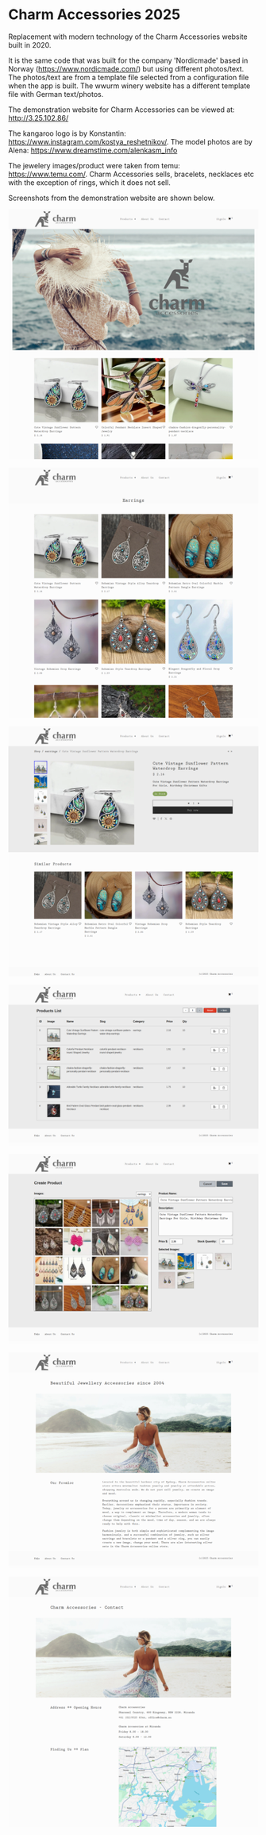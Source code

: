 # Charm Accessories 2025

Replacement with modern technology of the Charm Accessories website built in 2020. 

It is the same code that was built for the company 'Nordicmade' based in Norway (https://www.nordicmade.com/) but using different photos/text. The photos/text are from a template file selected from a configuration file when the app is built. The wwurm winery website has a different template file with German text/photos.

The demonstration website for Charm Accessories can be viewed at: http://3.25.102.86/

The kangaroo logo is by Konstantin: https://www.instagram.com/kostya_reshetnikov/. The model photos are by Alena: https://www.dreamstime.com/alenkasm_info

The jewelery images/product were taken from temu: https://www.temu.com/. Charm Accessories sells, bracelets, necklaces etc with the exception of rings, which it does not sell.

Screenshots from the demonstration website are shown below.

<kbd>![alt text](https://github.com/mckenzie-mm/charm-access-2025/blob/main/images-readme/1.png)<kbd>

<kbd>![alt text](https://github.com/mckenzie-mm/charm-access-2025/blob/main/images-readme/7.png)<kbd>

<kbd>![alt text](https://github.com/mckenzie-mm/charm-access-2025/blob/main/images-readme/6.png)<kbd>

<kbd>![alt text](https://github.com/mckenzie-mm/charm-access-2025/blob/main/images-readme/4.png)<kbd>

<kbd>![alt text](https://github.com/mckenzie-mm/charm-access-2025/blob/main/images-readme/3.png)<kbd>

<kbd>![alt text](https://github.com/mckenzie-mm/charm-access-2025/blob/main/images-readme/2.png)<kbd>

<kbd>![alt text](https://github.com/mckenzie-mm/charm-access-2025/blob/main/images-readme/5.png)<kbd>
